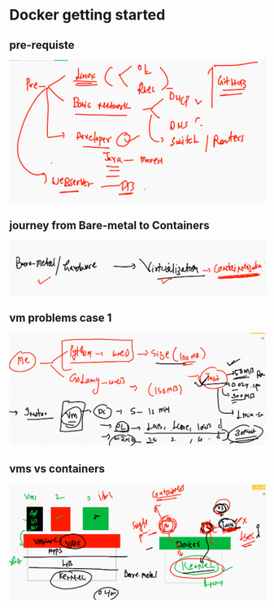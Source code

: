 # Docker getting started 

## pre-requiste 

<img src="pre.png">

## journey  from Bare-metal to Containers 

<img src="b2c.png">

## vm problems case 1 

<img src="vm1.png">

## vms vs containers

<img src="vmcont.png">



